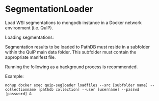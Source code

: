 # SegmentationLoader
Load WSI segmentations to mongodb instance in a Docker network environment (i.e. QuIP).

Loading segmentations:

Segmentation results to be loaded to PathDB must reside in a subfolder within the QuIP main data folder. This subfolder must contain the appropriate manifest file.

Running the following as a background process is recommended.

Example:

```
nohup docker exec quip-segloader loadfiles --src [subfolder name] --collectionname [pathdb collection] --user [username] --passwd [password] &  
```
